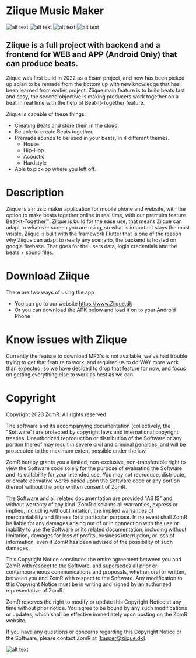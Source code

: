 # Ziique Music Maker
![alt text](https://ziique.dk/assets/ZiiQue-Logo.png)
![alt text](https://img.shields.io/appveyor/build/zeroject/Ziique) ![alt text](https://img.shields.io/tokei/lines/github/zeroject/Ziique) ![alt text](https://img.shields.io/github/downloads/zeroject/Ziique/latest/total)

## Ziique is a full project with backend and a frontend for WEB and APP (Android Only) that can produce beats.

Ziique was first build in 2022 as a Exam project, and now has been picked up agian to be remade from the bottom up with new knowledge that has been learned from earlier project. Ziique main feature is to build beats fast and easy, the second objective is making producers work together on a beat in real time with the help of Beat-It-Together feature.

Ziique is capable of these things:
* Creating Beats and store them in the cloud.
* Be able to create Beats together.
* Premade sounds to be used in your beats, in 4 different themes.
  - House
  - Hip-Hop
  - Acoustic
  - Hardstyle
* Able to pick op where you left off.

# Description
Ziique is a music maker application for mobile phone and website, with the option to make beats together online in real time, with our premuim feature Beat-It-Together™. Ziique is build for the ease use, that means Ziique can adapt to whatever screen you are using, so what is important stays the most visible. Ziique is built with the framework Flutter that is one of the reason why Ziique can adapt to nearly any scenario, the backend is hosted on google firebase. That goes for the users data, login credentials and the beats + sound files.

# Download Ziique
There are two ways of using the app

* You can go to our website https://www.Ziique.dk 
* Or you can download the APK below and load it on to your Android Phone

# Know issues with Ziique
Currently the feature to download MP3's is not available, we've had trouble trying to get that feature to work, and required us to do WAY more work than expected, so we have decided to drop that feature for now, and focus on getting everything else to work as best as we can.

# Copyright

Copyright 2023 ZomR. All rights reserved.

The software and its accompanying documentation (collectively, the "Software") are protected by copyright laws and international copyright treaties. Unauthorized reproduction or distribution of the Software or any portion thereof may result in severe civil and criminal penalties, and will be prosecuted to the maximum extent possible under the law.

ZomR hereby grants you a limited, non-exclusive, non-transferable right to view the Software code solely for the purpose of evaluating the Software and its suitability for your intended use. You may not reproduce, distribute, or create derivative works based upon the Software code or any portion thereof without the prior written consent of ZomR.

The Software and all related documentation are provided "AS IS" and without warranty of any kind. ZomR disclaims all warranties, express or implied, including without limitation, the implied warranties of merchantability and fitness for a particular purpose. In no event shall ZomR be liable for any damages arising out of or in connection with the use or inability to use the Software or its related documentation, including without limitation, damages for loss of profits, business interruption, or loss of information, even if ZomR has been advised of the possibility of such damages.

This Copyright Notice constitutes the entire agreement between you and ZomR with respect to the Software, and supersedes all prior or contemporaneous communications and proposals, whether oral or written, between you and ZomR with respect to the Software. Any modification to this Copyright Notice must be in writing and signed by an authorized representative of ZomR.

ZomR reserves the right to modify or update this Copyright Notice at any time without prior notice. You agree to be bound by any such modifications or updates, which shall be effective immediately upon posting on the ZomR website.

If you have any questions or concerns regarding this Copyright Notice or the Software, please contact ZomR at [kasper@ziique.dk].


![alt text](https://ziique.dk/assets/madebyzomr.png)
